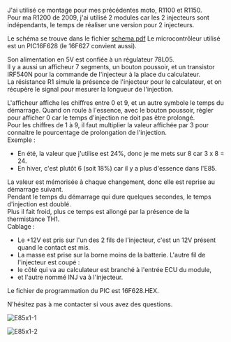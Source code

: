 J'ai utilisé ce montage pour mes précédentes moto, R1100 et R1150.  
Pour ma R1200 de 2009, j'ai utilisé 2 modules car les 2 injecteurs sont indépendants, le temps de réaliser une version pour 2 injecteurs.

Le schéma se trouve dans le fichier [schema.pdf](https://github.com/user-attachments/files/17691398/schema.pdf)
Le microcontrôleur utilisé est un PIC16F628 (le 16F627 convient aussi).  

Son alimentation en 5V est confiée à un régulateur 78L05.  
Il y a aussi un afficheur 7 segments, un bouton poussoir, et un transistor IRF540N pour la commande de l'injecteur à la place du calculateur.  
La résistance R1 simule la présence de l'injecteur pour le calculateur, et on récupère le signal pour mesurer la longueur de l'injection. 

L'afficheur affiche les chiffres entre 0 et 9, et un autre symbole le temps du démarrage. Quand on roule à l'essence, avec le bouton poussoir, règler pour afficher 0 car le temps d'injection ne doit pas être prolongé.  
Pour les chiffres de 1 à 9, il faut multiplier la valeur affichée par 3 pour connaitre le pourcentage de prolongation de l'injection.  
Exemple :  
- En été, la valeur que j'utilise est 24%, donc je me mets sur 8 car 3 x 8 = 24.  
- En hiver, c'est plutôt 6 (soit 18%) car il y a plus d'essence dans l'E85. 
   
La valeur est mémorisée à chaque changement, donc elle est reprise au démarrage suivant.  
Pendant le temps du démarrage qui dure quelques secondes, le temps d'injection est doublé.  
Plus il fait froid, plus ce temps est allongé par la présence de la thermistance TH1.  
Cablage :  
- Le +12V est pris sur l'un des 2 fils de l'injecteur, c'est un 12V présent quand le contact est mis.
- La masse est prise sur la borne moins de la batterie.
L'autre fil de l'injecteur est coupé :
- le côté qui va au calculateur est branché à l'entrée ECU du module,
- et l'autre nommé INJ va à l'injecteur.  

Le fichier de programmation du PIC est 16F628.HEX.  

N'hésitez pas à me contacter si vous avez des questions.  

![E85x1-1](https://github.com/user-attachments/assets/95a4752e-2688-423d-af8b-d1cac8cd67ed)  

![E85x1-2](https://github.com/user-attachments/assets/23f46e19-5739-4d98-880b-a275d34dd45b)

